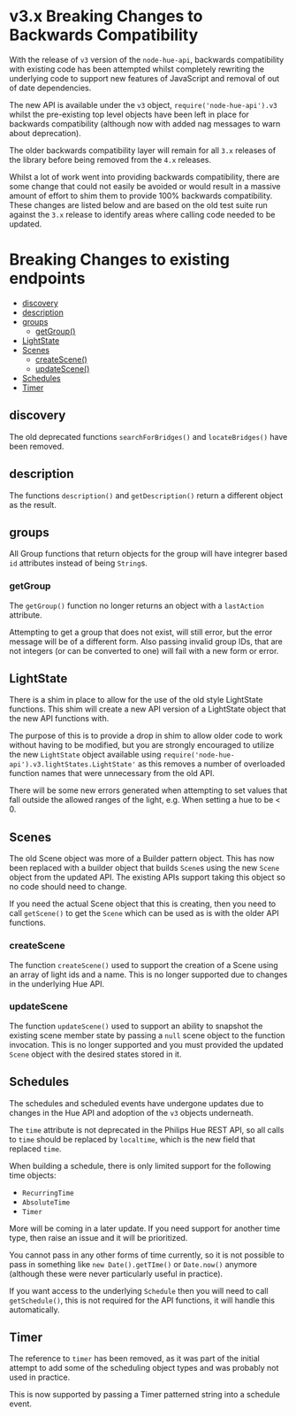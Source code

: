 # v3.x Breaking Changes to Backwards Compatibility

With the release of `v3` version of the `node-hue-api`, backwards compatibility with existing code has been attempted
whilst completely rewriting the underlying code to support new features of JavaScript and removal of out of date 
dependencies.

The new API is available under the `v3` object, `require('node-hue-api').v3` whilst the pre-existing top level objects
have been left in place for backwards compatibility (although now with added nag messages to warn about deprecation).

The older backwards compatibility layer will remain for all `3.x` releases of the library before being removed from the
`4.x` releases.
 
Whilst a lot of work went into providing backwards compatibility, there are some change that could not easily be avoided
or would result in a massive amount of effort to shim them to provide 100% backwards compatibility. These changes are
listed below and are based on the old test suite run against the `3.x` release to identify areas where calling code 
needed to be updated.


# Breaking Changes to existing endpoints

* [discovery](#discovery)
* [description](#description)
* [groups](#groups)
  * [getGroup()](#getGroup)
* [LightState](#LightState)
* [Scenes](#scenes)
  * [createScene()](#createScene)
  * [updateScene()](#updateScene)
* [Schedules](#schedules)
* [Timer](#timer)


## discovery

The old deprecated functions `searchForBridges()` and `locateBridges()` have been removed.


## description

The functions `description()` and `getDescription()` return a different object as the result.


## groups

All Group functions that return objects for the group will have integrer based `id` attributes instead of being `String`s.

### getGroup
The `getGroup()` function no longer returns an object with a `lastAction` attribute.

Attempting to get a group that does not exist, will still error, but the error message will be of a different form. 
Also passing invalid group IDs, that are not integers (or can be converted to one) will fail with a new form or error.  


## LightState

There is a shim in place to allow for the use of the old style LightState functions. This shim will create a new API 
version of a LightState object that the new API functions with.

The purpose of this is to provide a drop in shim to allow older code to work without having to be modified, but you are 
strongly encouraged to utilize the new `LightState` object available using `require('node-hue-api').v3.lightStates.LightState'`
as this removes a number of overloaded function names that were unnecessary from the old API.

There will be some new errors generated when attempting to set values that fall outside the allowed ranges of the light,
e.g. When setting a hue to be < 0.


## Scenes

The old Scene object was more of a Builder pattern object. This has now been replaced with a builder object that builds 
`Scene`s using the new `Scene` object from the updated API. The existing APIs support taking this object so no code 
should need to change.

If you need the actual Scene object that this is creating, then you need to call `getScene()` to get the `Scene` which 
can be used as is with the older API functions.

### createScene
The function `createScene()` used to support the creation of a Scene using an array of light ids and a name. This is no
longer supported due to changes in the underlying Hue API.

### updateScene
The function `updateScene()` used to support an ability to snapshot the existing scene member state by passing a `null` 
scene object to the function invocation. This is no longer supported and you must provided the updated `Scene` object 
with the desired states stored in it. 


## Schedules
The schedules and scheduled events have undergone updates due to changes in the Hue API and adoption of the `v3` objects
underneath.

The `time` attribute is not deprecated in the Philips Hue REST API, so all calls to `time` should be replaced by `localtime`,
which is the new field that replaced `time`.

When building a schedule, there is only limited support for the following time objects:

* `RecurringTime`
* `AbsoluteTime`
* `Timer`

More will be coming in a later update. If you need support for another time type, then raise an issue and it will be 
prioritized.

You cannot pass in any other forms of time currently, so it is not possible to pass in something like `new Date().getTIme()` 
or `Date.now()` anymore (although these were never particularly useful in practice). 

If you want access to the underlying `Schedule` then you will need to call `getSchedule()`, this is not required for the 
API functions, it will handle this automatically.


## Timer
The reference to `timer` has been removed, as it was part of the initial attempt to add some of the scheduling object 
types and was probably not used in practice.

This is now supported by passing a Timer patterned string into a schedule event.
